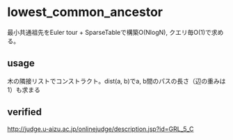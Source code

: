# lowest_common_ancestor
最小共通祖先をEuler tour + SparseTableで構築O(NlogN), クエリ毎O(1)で求める。
## usage
木の隣接リストでコンストラクト。dist(a, b)でa, b間のパスの長さ（辺の重みは1）も求まる
## verified
http://judge.u-aizu.ac.jp/onlinejudge/description.jsp?id=GRL_5_C

